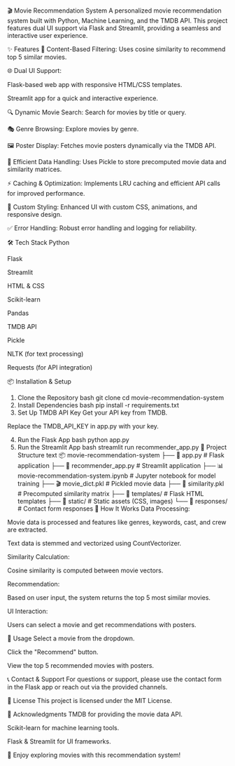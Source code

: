 🎬 Movie Recommendation System
A personalized movie recommendation system built with Python, Machine Learning, and the TMDB API. This project features dual UI support via Flask and Streamlit, providing a seamless and interactive user experience.

✨ Features
🎯 Content-Based Filtering: Uses cosine similarity to recommend top 5 similar movies.

🌐 Dual UI Support:

Flask-based web app with responsive HTML/CSS templates.

Streamlit app for a quick and interactive experience.

🔍 Dynamic Movie Search: Search for movies by title or query.

🎭 Genre Browsing: Explore movies by genre.

🖼️ Poster Display: Fetches movie posters dynamically via the TMDB API.

💾 Efficient Data Handling: Uses Pickle to store precomputed movie data and similarity matrices.

⚡ Caching & Optimization: Implements LRU caching and efficient API calls for improved performance.

🎨 Custom Styling: Enhanced UI with custom CSS, animations, and responsive design.

✅ Error Handling: Robust error handling and logging for reliability.

🛠️ Tech Stack
Python

Flask

Streamlit

HTML & CSS

Scikit-learn

Pandas

TMDB API

Pickle

NLTK (for text processing)

Requests (for API integration)

📦 Installation & Setup
1. Clone the Repository
bash
git clone <repository-url>
cd movie-recommendation-system
2. Install Dependencies
bash
pip install -r requirements.txt
3. Set Up TMDB API Key
Get your API key from TMDB.

Replace the TMDB_API_KEY in app.py with your key.

4. Run the Flask App
bash
python app.py
5. Run the Streamlit App
bash
streamlit run recommender_app.py
📁 Project Structure
text
📦 movie-recommendation-system
├── 🐍 app.py                 # Flask application
├── 🐍 recommender_app.py     # Streamlit application
├── 📊 movie-recommendation-system.ipynb  # Jupyter notebook for model training
├── 🎬 movie_dict.pkl         # Pickled movie data
├── 📐 similarity.pkl         # Precomputed similarity matrix
├── 📁 templates/             # Flask HTML templates
├── 📁 static/               # Static assets (CSS, images)
└── 📁 responses/            # Contact form responses
🎥 How It Works
Data Processing:

Movie data is processed and features like genres, keywords, cast, and crew are extracted.

Text data is stemmed and vectorized using CountVectorizer.

Similarity Calculation:

Cosine similarity is computed between movie vectors.

Recommendation:

Based on user input, the system returns the top 5 most similar movies.

UI Interaction:

Users can select a movie and get recommendations with posters.

🚀 Usage
Select a movie from the dropdown.

Click the "Recommend" button.

View the top 5 recommended movies with posters.

📞 Contact & Support
For questions or support, please use the contact form in the Flask app or reach out via the provided channels.

📜 License
This project is licensed under the MIT License.

🙌 Acknowledgments
TMDB for providing the movie data API.

Scikit-learn for machine learning tools.

Flask & Streamlit for UI frameworks.

🎉 Enjoy exploring movies with this recommendation system!
